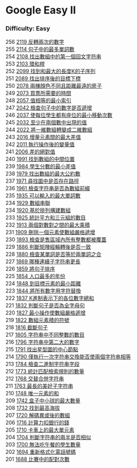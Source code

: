 # Google Easy II

### Difficulty: Easy

256 [2119 反轉兩次的數字](./Google/2119.md)  
255 [2114 句子中的最多單詞數](./Google/2114.md)   
254 [2108 找出數組中的第一個回文字符串](./Google/2108.md)   
253 [2103 環和桿](./Google/2103.md)   
252 [2099 找到和最大的長度K的子序列](./Google/2099.md)   
251 [2089 找出排序後的目標下標](./Google/2089.md)   
250 [2078 兩棟顏色不同且距離最遠的房子](./Google/2078.md)   
249 [2073 買票所需要的時間](./Google/2073.md)   
248 [2057 值相等的最小索引](./Google/2057.md)   
247 [2042 檢查句子中的數字是否遞增](./Google/2042.md)    
246 [2037 使每位學生都有座位的最小移動次數](./Google/2037.md)    
245 [2032 至少在兩個數中出現的值](./Google/2032.md)    
244 [2022 將一維數組轉變成二維數組](./Google/2022.md)    
243 [2016 增量元素間的最大差值](./Google/2016.md)  
242 [2011 執行操作後的變量值](./Google/2011.md)  
241 [2006 差的絕對值](./Google/2006.md)  
240 [1991 找到數組的中間位置](./Google/1991.md)  
239 [1984 學生分數的最小差值](./Google/1984.md)  
238 [1979 找出數組的最大公約數](./Google/1979.md)  
237 [1971 尋找圖中是否存在路徑](./Google/1971.md)  
236 [1961 檢查字符串是否為數組前綴](./Google/1961.md)  
235 [1935 可以輸入的最大單詞數](./Google/1935.md)  
234 [1929 數組串聯](./Google/1929.md)  
234 [1920 基於排列構建數組](./Google/1920.md)  
233 [1925 統計平方和三元組的數目](./Google/1925.md)  
232 [1913 兩個對數對之間的最大乘積](./Google/1913.md)  
231 [1909 刪除一個元素使數組嚴格遞增](./Google/1909.md)  
230 [1893 檢查是售區域內所有整數都被覆蓋](./Google/1893.md)  
229 [1886 判斷矩陣經輪轉後是否一致](./Google/1886.md)  
228 [1880 檢查某單詞是否等於兩單詞之合](./Google/1880.md)  
227 [1869 哪種連續子字符串更長](./Google/1869.md)  
226 [1859 將句子排序](./Google/1859.md)  
225 [1854 人口最多的年份](./Google/1854.md)  
224 [1848 到目標元素的最小距離](./Google/1848.md)   
223 [1844 將所有數字用字符替換](./Google/1844.md)  
222 [1837 K進制表示下的各位數字總和](./Google/1837.md)  
221 [1832 判斷句子是否為全字母句](./Google/1832.md)  
220 [1827 最小操作使數組嚴格遞增](./Google/1822.md)  
219 [1822 數組元素積的符號](./Google/1822.md)  
218 [1816 截斷句子](./Google/1816.md)  
217 [1805 字符串中不同整數的數目](./Google/1805.md)  
216 [1796 字符串中第二大的數字](./Google/1796.md)  
215 [1791 找出星型圖的中心節點](./Google/1791.md)  
214 [1790 僅執行一次字符串交換能否使兩個字符串相等](./Google/1790.md)  
213 [1784 檢查二進制字符串字段](./Google/1784.md)  
212 [1773 統計匹配檢索規則的數量](./Google/1763.md)  
212 [1768 交替合併字符串](./Google/1763.md)  
211 [1763 最長的美好子字符串](./Google/1763.md)  
210 [1748 唯一元素的和](./Google/1748.md)  
209 [1742 盒子中小球的最大數量](./Google/1742.md)  
208 [1732 找到最高海拔](./Google/1732.md)   
207 [1720 解碼異或後的數組](./Google/1720.md)  
206 [1716 計算力扣銀行的錢](./Google/1716.md)  
205 [1710 卡車上的最大單元素](./Google/1710.md)  
204 [1704 判斷字符串的兩半是否相似](./Google/1704.md)  
203 [1700 無法吃午餐的學生數量](./Google/1700.md)  
202 [1694 重新格式化電話號碼](./Google/1694.md)  
201 [1688 比賽中的配對次數](./Google/1688.md)  